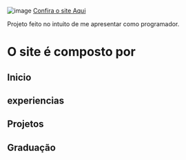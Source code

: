 ![image](https://github.com/user-attachments/assets/be0be2db-1c42-4430-b49e-5dd6d33e0de3)
<a href="https://robertojsjtv.github.io/Portifolio/">Confira o site Aqui</a>

Projeto feito no intuito de me apresentar como programador.
<h1>O site é composto por </h1>
<h2>Inicio</h2>
<h2>experiencias</h2>
<h2>Projetos</h2>
<h2>Graduação</h2>

